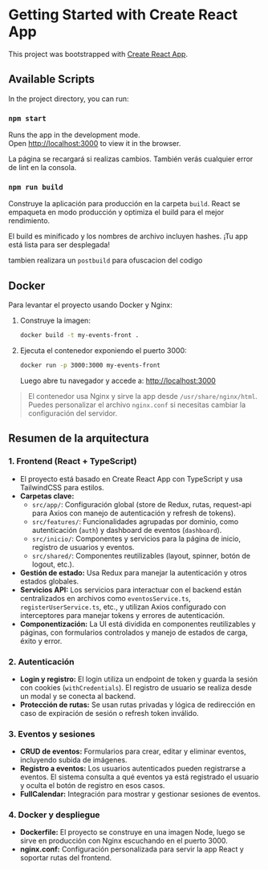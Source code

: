 # Getting Started with Create React App

This project was bootstrapped with [Create React App](https://github.com/facebook/create-react-app).

## Available Scripts

In the project directory, you can run:

### `npm start`

Runs the app in the development mode.\
Open [http://localhost:3000](http://localhost:3000) to view it in the browser.

La página se recargará si realizas cambios.
También verás cualquier error de lint en la consola.


### `npm run build`

Construye la aplicación para producción en la carpeta `build`.
React se empaqueta en modo producción y optimiza el build para el mejor rendimiento.

El build es minificado y los nombres de archivo incluyen hashes.
¡Tu app está lista para ser desplegada!

tambien realizara un `postbuild` para ofuscacion del codigo


## Docker

Para levantar el proyecto usando Docker y Nginx:

1. Construye la imagen:

   ```sh
   docker build -t my-events-front .
   ```

2. Ejecuta el contenedor exponiendo el puerto 3000:

   ```sh
   docker run -p 3000:3000 my-events-front
   ```

   Luego abre tu navegador y accede a:
   [http://localhost:3000](http://localhost:3000)

> El contenedor usa Nginx y sirve la app desde `/usr/share/nginx/html`. Puedes personalizar el archivo `nginx.conf` si necesitas cambiar la configuración del servidor.

## Resumen de la arquitectura

### 1. Frontend (React + TypeScript)
- El proyecto está basado en Create React App con TypeScript y usa TailwindCSS para estilos.
- **Carpetas clave:**
  - `src/app/`: Configuración global (store de Redux, rutas, request-api para Axios con manejo de autenticación y refresh de tokens).
  - `src/features/`: Funcionalidades agrupadas por dominio, como autenticación (`auth`) y dashboard de eventos (`dashboard`).
  - `src/inicio/`: Componentes y servicios para la página de inicio, registro de usuarios y eventos.
  - `src/shared/`: Componentes reutilizables (layout, spinner, botón de logout, etc.).
- **Gestión de estado:** Usa Redux para manejar la autenticación y otros estados globales.
- **Servicios API:** Los servicios para interactuar con el backend están centralizados en archivos como `eventosService.ts`, `registerUserService.ts`, etc., y utilizan Axios configurado con interceptores para manejar tokens y errores de autenticación.
- **Componentización:** La UI está dividida en componentes reutilizables y páginas, con formularios controlados y manejo de estados de carga, éxito y error.

### 2. Autenticación
- **Login y registro:** El login utiliza un endpoint de token y guarda la sesión con cookies (`withCredentials`). El registro de usuario se realiza desde un modal y se conecta al backend.
- **Protección de rutas:** Se usan rutas privadas y lógica de redirección en caso de expiración de sesión o refresh token inválido.

### 3. Eventos y sesiones
- **CRUD de eventos:** Formularios para crear, editar y eliminar eventos, incluyendo subida de imágenes.
- **Registro a eventos:** Los usuarios autenticados pueden registrarse a eventos. El sistema consulta a qué eventos ya está registrado el usuario y oculta el botón de registro en esos casos.
- **FullCalendar:** Integración para mostrar y gestionar sesiones de eventos.

### 4. Docker y despliegue
- **Dockerfile:** El proyecto se construye en una imagen Node, luego se sirve en producción con Nginx escuchando en el puerto 3000.
- **nginx.conf:** Configuración personalizada para servir la app React y soportar rutas del frontend.
